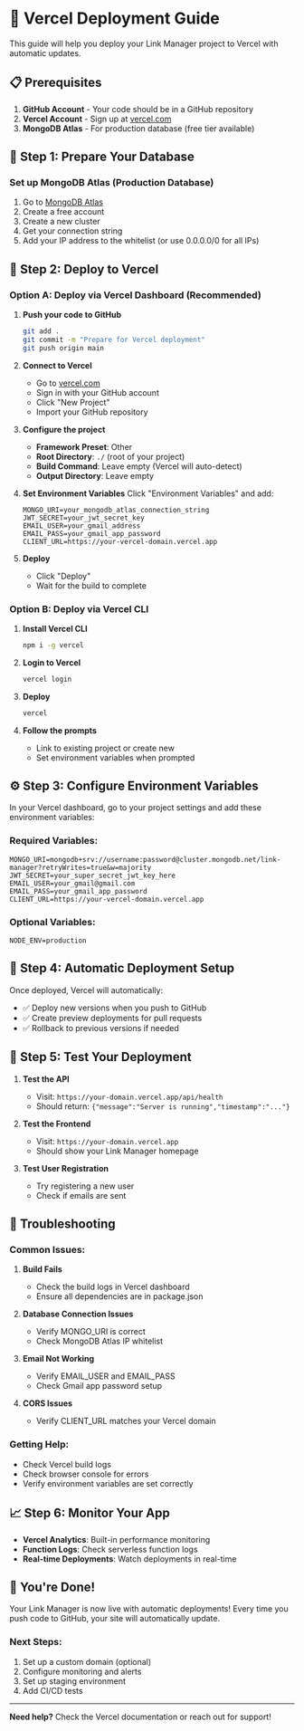 # 🚀 Vercel Deployment Guide

This guide will help you deploy your Link Manager project to Vercel with automatic updates.

## 📋 Prerequisites

1. **GitHub Account** - Your code should be in a GitHub repository
2. **Vercel Account** - Sign up at [vercel.com](https://vercel.com)
3. **MongoDB Atlas** - For production database (free tier available)

## 🔧 Step 1: Prepare Your Database

### Set up MongoDB Atlas (Production Database)

1. Go to [MongoDB Atlas](https://www.mongodb.com/atlas)
2. Create a free account
3. Create a new cluster
4. Get your connection string
5. Add your IP address to the whitelist (or use 0.0.0.0/0 for all IPs)

## 🚀 Step 2: Deploy to Vercel

### Option A: Deploy via Vercel Dashboard (Recommended)

1. **Push your code to GitHub**
   ```bash
   git add .
   git commit -m "Prepare for Vercel deployment"
   git push origin main
   ```

2. **Connect to Vercel**
   - Go to [vercel.com](https://vercel.com)
   - Sign in with your GitHub account
   - Click "New Project"
   - Import your GitHub repository

3. **Configure the project**
   - **Framework Preset**: Other
   - **Root Directory**: `./` (root of your project)
   - **Build Command**: Leave empty (Vercel will auto-detect)
   - **Output Directory**: Leave empty

4. **Set Environment Variables**
   Click "Environment Variables" and add:
   ```
   MONGO_URI=your_mongodb_atlas_connection_string
   JWT_SECRET=your_jwt_secret_key
   EMAIL_USER=your_gmail_address
   EMAIL_PASS=your_gmail_app_password
   CLIENT_URL=https://your-vercel-domain.vercel.app
   ```

5. **Deploy**
   - Click "Deploy"
   - Wait for the build to complete

### Option B: Deploy via Vercel CLI

1. **Install Vercel CLI**
   ```bash
   npm i -g vercel
   ```

2. **Login to Vercel**
   ```bash
   vercel login
   ```

3. **Deploy**
   ```bash
   vercel
   ```

4. **Follow the prompts**
   - Link to existing project or create new
   - Set environment variables when prompted

## ⚙️ Step 3: Configure Environment Variables

In your Vercel dashboard, go to your project settings and add these environment variables:

### Required Variables:
```
MONGO_URI=mongodb+srv://username:password@cluster.mongodb.net/link-manager?retryWrites=true&w=majority
JWT_SECRET=your_super_secret_jwt_key_here
EMAIL_USER=your_gmail@gmail.com
EMAIL_PASS=your_gmail_app_password
CLIENT_URL=https://your-vercel-domain.vercel.app
```

### Optional Variables:
```
NODE_ENV=production
```

## 🔄 Step 4: Automatic Deployment Setup

Once deployed, Vercel will automatically:
- ✅ Deploy new versions when you push to GitHub
- ✅ Create preview deployments for pull requests
- ✅ Rollback to previous versions if needed

## 🧪 Step 5: Test Your Deployment

1. **Test the API**
   - Visit: `https://your-domain.vercel.app/api/health`
   - Should return: `{"message":"Server is running","timestamp":"..."}`

2. **Test the Frontend**
   - Visit: `https://your-domain.vercel.app`
   - Should show your Link Manager homepage

3. **Test User Registration**
   - Try registering a new user
   - Check if emails are sent

## 🔧 Troubleshooting

### Common Issues:

1. **Build Fails**
   - Check the build logs in Vercel dashboard
   - Ensure all dependencies are in package.json

2. **Database Connection Issues**
   - Verify MONGO_URI is correct
   - Check MongoDB Atlas IP whitelist

3. **Email Not Working**
   - Verify EMAIL_USER and EMAIL_PASS
   - Check Gmail app password setup

4. **CORS Issues**
   - Verify CLIENT_URL matches your Vercel domain

### Getting Help:
- Check Vercel build logs
- Check browser console for errors
- Verify environment variables are set correctly

## 📈 Step 6: Monitor Your App

- **Vercel Analytics**: Built-in performance monitoring
- **Function Logs**: Check serverless function logs
- **Real-time Deployments**: Watch deployments in real-time

## 🎉 You're Done!

Your Link Manager is now live with automatic deployments! Every time you push code to GitHub, your site will automatically update.

### Next Steps:
1. Set up a custom domain (optional)
2. Configure monitoring and alerts
3. Set up staging environment
4. Add CI/CD tests

---

**Need help?** Check the Vercel documentation or reach out for support! 